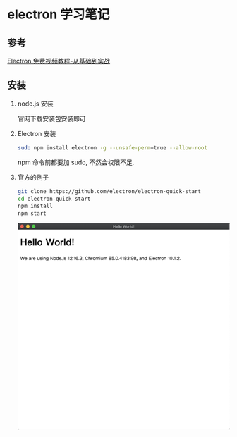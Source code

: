 # electron 学习笔记

## 参考

[Electron 免费视频教程-从基础到实战](https://www.bilibili.com/video/BV177411s7Lt?p=3)

## 安装

1. node.js 安装

   官网下载安装包安装即可

2. Electron 安装

   ```sh
   sudo npm install electron -g --unsafe-perm=true --allow-root
   ```

   npm 命令前都要加 sudo, 不然会权限不足.

3. 官方的例子

   ```sh
   git clone https://github.com/electron/electron-quick-start
   cd electron-quick-start
   npm install
   npm start
   ```

   ![](./electron.assets/image-20200920021951852.png)
